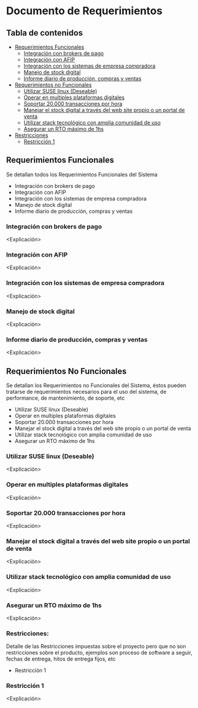 # Documento de Requerimientos

## Tabla de contenidos
- [Requerimientos Funcionales](#requerimientos-funcionales)
    - [Integración con brokers de pago](#Integración-con-brokers-de-pago)
    - [Integración con AFIP](#Integración-con-AFIP)
    - [Integración con los sistemas de empresa compradora](#Integración-con-los-sistemas-de-empresa-compradora)
    - [Manejo de stock digital](#Manejo-de-stock-digital)
    - [Informe diario de producción, compras y ventas](#Informe-diario-de-producción,-compras-y-ventas)
- [Requerimientos no Funcionales](#requerimientos-no-funcionales)
    - [Utilizar SUSE linux (Deseable)](#Utilizar-SUSE-linux-(Deseable))
    - [Operar en multiples plataformas digitales](#Operar-en-multiples-plataformas-digitales)
    - [Soportar 20.000 transacciones por hora](#Soportar-20.000-transacciones-por-hora)
    - [Manejar el stock digital a través del web site propio o un portal de venta](#Manejar-el-stock-digital-a-través-del-web-site-propio-o-un-portal-de-venta)
    - [Utilizar stack tecnológico con amplia comunidad de uso](#Utilizar-stack-tecnológico-con-amplia-comunidad-de-uso)
    - [Asegurar un RTO máximo de 1hs](#Asegurar-un-RTO-máximo-de-1hs)
- [Restricciones](#restricciones)
    - [Restricción 1](#Restricción-1)


## Requerimientos Funcionales
Se detallan todos los Requerimientos Funcionales del Sistema

- Integración con brokers de pago
- Integración con AFIP
- Integración con los sistemas de empresa compradora
- Manejo de stock digital
- Informe diario de producción, compras y ventas

### Integración con brokers de pago
<Explicación>

### Integración con AFIP
<Explicación>

### Integración con los sistemas de empresa compradora
<Explicación>

### Manejo de stock digital
<Explicación>

### Informe diario de producción, compras y ventas
<Explicación>

## Requerimientos No Funcionales
Se detallan los Requerimientos no Funcionales del Sistema, éstos pueden tratarse de requerimientos necesarios para el uso del sistema, de performance, de mantenimiento, de soporte, etc

- Utilizar SUSE linux (Deseable)
- Operar en multiples plataformas digitales
- Soportar 20.000 transacciones por hora
- Manejar el stock digital a través del web site propio o un portal de venta
- Utilizar stack tecnológico con amplia comunidad de uso
- Asegurar un RTO máximo de 1hs

### Utilizar SUSE linux (Deseable)
<Explicación>

### Operar en multiples plataformas digitales
<Explicación>

### Soportar 20.000 transacciones por hora
<Explicación>

### Manejar el stock digital a través del web site propio o un portal de venta
<Explicación>

### Utilizar stack tecnológico con amplia comunidad de uso
<Explicación>

### Asegurar un RTO máximo de 1hs
<Explicación>

### Restricciones:
Detalle de las Restricciones impuestas sobre el proyecto pero que no son restricciones sobre el producto, ejemplos son proceso de software a seguir, fechas de entrega, hitos de entrega fijos, etc

- Restricción 1

### Restricción 1
<Explicación>
